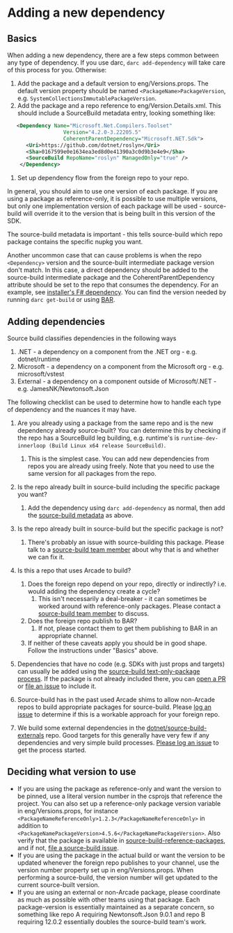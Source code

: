 # Adding a new dependency

## Basics

When adding a new dependency, there are a few steps common between any type
of dependency.  If you use darc, `darc add-dependency` will take care of
this process for you.  Otherwise:

1. Add the package and a default version to eng/Versions.props.  The default
  version property should be named `<PackageName>PackageVersion`,
  e.g. `SystemCollectionsImmutablePackageVersion`.
1. Add the package and a repo reference to eng/Version.Details.xml.  This
  should include a SourceBuild metadata entry, looking something like:

```xml
   <Dependency Name="Microsoft.Net.Compilers.Toolset"
                  Version="4.2.0-3.22205.5"
                  CoherentParentDependency="Microsoft.NET.Sdk">
      <Uri>https://github.com/dotnet/roslyn</Uri>
      <Sha>0167599e0e1634ea3ed8d0e41390a3c0d9b3e4e9</Sha>
      <SourceBuild RepoName="roslyn" ManagedOnly="true" />
    </Dependency>
```

1. Set up dependency flow from the foreign repo to your repo.

In general, you should aim to use one version of each package.  If you are
using a package as reference-only, it is possible to use multiple versions,
but only one implementation version of each package will be used -
source-build will override it to the version that is being built in this
version of the SDK.

The source-build metadata is important - this tells source-build which repo
package contains the specific nupkg you want.

Another uncommon case that can cause problems is when the repo `<Dependency>`
version and the source-built intermediate package version don't match.
In this case, a direct dependency should be added to the source-build
intermediate package and the CoherentParentDependency attribute should be
set to the repo that consumes the dependency. For an example,
see [installer's F# dependency](https://github.com/dotnet/installer/blob/ba1739a2363b1062f03ea386ec67174c6468d3b2/eng/Version.Details.xml#L128).
You can find the version needed by running `darc get-build`
or using [BAR](https://aka.ms/bar).

## Adding dependencies

Source build classifies dependencies in the following ways

1. .NET - a dependency on a component from the .NET org - e.g. dotnet/runtime
1. Microsoft - a dependency on a component from the Microsoft org - e.g. microsoft/vstest
1. External - a dependency on a component outside of Microsoft/.NET - e.g. JamesNK/Newtonsoft.Json

The following checklist can be used to determine how to handle each type of
dependency and the nuances it may have.

1. Are you already using a package from the same repo and is the new
  dependency already source-built?  You can determine this by checking if
  the repo has a SourceBuild leg building, e.g. runtime's is
  `runtime-dev-innerloop (Build Linux x64 release SourceBuild)`.

    1. This is the simplest case.  You can add new dependencies from repos
      you are already using freely.  Note that you need to use the same version
      for all packages from the repo.
1. Is the repo already built in source-build including the specific
  package you want?
    1. Add the dependency using `darc add-dependency` as normal, then
      add the [source-build metadata](#Basics) as above.
1. Is the repo already built in source-build but the specific package is not?
    1. There's probably an issue with source-building this package.  Please
      talk to a [source-build team member](https://github.com/orgs/dotnet/teams/source-build-internal)
      about why that is and whether we can fix it.
1. Is this a repo that uses Arcade to build?
    1. Does the foreign repo depend on your repo, directly or indirectly?
      i.e. would adding the dependency create a cycle?
        1. This isn't necessarily a deal-breaker - it can sometimes be worked
          around with reference-only packages.  Please contact a
          [source-build team member](https://github.com/orgs/dotnet/teams/source-build-internal)
          to discuss.
    1. Does the foreign repo publish to BAR?
        1. If not, please contact them to get them publishing to BAR
          in an appropriate channel.
    1. If neither of these caveats apply you should be in good shape.
      Follow the instructions under "Basics" above.
1. Dependencies that have no code (e.g. SDKs with just props and targets) can
  usually be added using the [source-build text-only-package process](https://github.com/dotnet/source-build-reference-packages/tree/main/src/textOnlyPackages/src).
  If the package is not already included there, you can [open a PR](https://github.com/dotnet/source-build-reference-packages/pulls)
  or [file an issue](https://github.com/dotnet/source-build/issues/new/choose)
  to include it.
1. Source-build has in the past used Arcade shims to allow non-Arcade repos
  to build appropriate packages for source-build.  Please
  [log an issue](https://github.com/dotnet/source-build/issues/new/choose)
  to determine if this is a workable approach for your foreign repo.
1. We build some external dependencies in the [dotnet/source-build-externals](https://github.com/dotnet/source-build-externals)
  repo.  Good targets for this generally have very few if any dependencies and
  very simple build processes.
  [Please log an issue](https://github.com/dotnet/source-build/issues/new/choose)
  to get the process started.

## Deciding what version to use

- If you are using the package as reference-only and want the version to be
  pinned, use a literal version number in the csprojs that reference the
  project.  You can also set up a reference-only package version variable
  in eng/Versions.props, for instance `<PackageNameReferenceOnly>1.2.3</PackageNameReferenceOnly>`
  in addition to `<PackageNamePackageVersion>4.5.6</PackageNamePackageVersion>`.
  Also verify that the package is available in
  [source-build-reference-packages](https://github.com/dotnet/source-build-reference-packages),
  and if not, [file a source-build issue](https://github.com/dotnet/source-build/issues).
- If you are using the package in the actual build or want the version
  to be updated whenever the foreign repo publishes to your channel, use
  the version number property set up in eng/Versions.props.  When performing
  a source-build, the version number will get updated to the current
  source-built version.
- If you are using an external or non-Arcade package, please coordinate as
  much as possible with other teams using that package.  Each
  package-version is essentially maintained as a separate concern, so
  something like repo A requiring Newtonsoft.Json 9.0.1 and repo B requiring
  12.0.2 essentially doubles the source-build team's work.